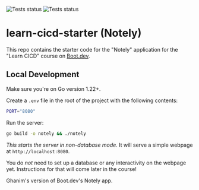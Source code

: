 ![Tests status](https://github.com/GhanimAlmansouri/learn-cicd-starter/actions/workflows/ci.yml/badge.svg)
![Tests status](https://github.com/GhanimAlmansouri/learn-cicd-starter/actions/workflows/cd.yml/badge.svg)


# learn-cicd-starter (Notely)

This repo contains the starter code for the "Notely" application for the "Learn CICD" course on [Boot.dev](https://boot.dev).

## Local Development

Make sure you're on Go version 1.22+.

Create a `.env` file in the root of the project with the following contents:

```bash
PORT="8080"
```

Run the server:

```bash
go build -o notely && ./notely
```

*This starts the server in non-database mode.* It will serve a simple webpage at `http://localhost:8080`.

You do *not* need to set up a database or any interactivity on the webpage yet. Instructions for that will come later in the course!

Ghanim's version of Boot.dev's Notely app.
